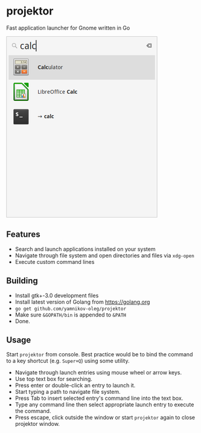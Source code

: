 # projektor
Fast application launcher for Gnome written in Go

![Screenshot](/screenshots/01.png?raw=true)

## Features

* Search and launch applications installed on your system
* Navigate through file system and open directories and files via ```xdg-open```
* Execute custom command lines

## Building

* Install gtk+-3.0 development files
* Install latest version of Golang from https://golang.org
* ```go get github.com/yamnikov-oleg/projektor```
* Make sure ```&GOPATH/bin``` is appended to ```&PATH```
* Done.

## Usage

Start ```projektor``` from console. Best practice would be to bind the command to a key shortcut (e.g. ```Super+Q```) using some utility.

* Navigate through launch entries using mouse wheel or arrow keys.
* Use top text box for searching.
* Press enter or double-click an entry to launch it.
* Start typing a path to navigate file system.
* Press Tab to insert selected entry's command line into the text box.
* Type any command line then select appropriate launch entry to execute the command.
* Press escape, click outside the window or start ```projektor``` again to close projektor window.

